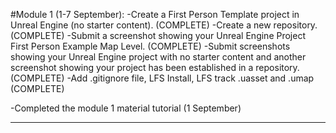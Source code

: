 #Module 1 (1-7 September):
  -Create a First Person Template project in Unreal Engine (no starter content).                                                                                                      (COMPLETE)
  -Create a new repository.                                                                                                                                                           (COMPLETE)
  -Submit a screenshot showing your Unreal Engine Project First Person Example Map Level.                                                                                             (COMPLETE)
  -Submit screenshots showing your Unreal Engine project with no starter content and another screenshot showing your project has been established in a repository.                    (COMPLETE)
  -Add .gitignore file, LFS Install, LFS track .uasset and .umap                                                                                                                      (COMPLETE)

-Completed the module 1 material tutorial (1 September)

  ______________________________________________________________________________________________________________________________________________________________________________________________________________
